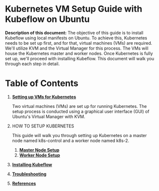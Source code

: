 # **Kubernetes VM Setup Guide with Kubeflow on Ubuntu**

**Description of this document:**
The objective of this guide is to install Kubeflow using local manifests on Ubuntu. To achieve this, Kubernetes needs to be set up first, and for that, virtual machines (VMs) are required. We'll utilize KVM and the Virtual Manager for this process. The VMs will house the Kubernetes master and worker nodes. Once Kubernetes is fully set up, we'll proceed with installing Kubeflow. This document will walk you through each step in detail.

# **Table of Contents**
1. [**Setting up VMs for Kubernetes**](https://github.com/aLVINlEE9/kubeflow-manifests-local-setup/blob/2220d6cc47493227992a73ba205c6436d87245e5/docs/Setting%20up%20VMs%20for%20Kubernetes.md)
    
    Two virtual machines (VMs) are set up for running Kubernetes. The setup process is conducted using a graphical user interface (GUI) of Ubuntu's Virtual Manager with KVM.
2. HOW TO SETUP KUBERNETES

    This guide will walk you through setting up Kubernetes on a master node named k8s-control and a worker node named k8s-2. 
    1. [**Master Node Setup**](https://github.com/aLVINlEE9/kubeflow-manifests-local-setup/blob/2220d6cc47493227992a73ba205c6436d87245e5/docs/Master%20Node%20Setup.md)
    2. [**Worker Node Setup**](https://github.com/aLVINlEE9/kubeflow-manifests-local-setup/blob/2220d6cc47493227992a73ba205c6436d87245e5/docs/Worker%20Node%20Setup.md)

3. [**Installing Kubeflow**](https://github.com/aLVINlEE9/kubeflow-manifests-local-setup/blob/2220d6cc47493227992a73ba205c6436d87245e5/docs/Installing%20Kubeflow.md)

4. [**Troubleshooting**](https://github.com/aLVINlEE9/kubeflow-manifests-local-setup/blob/2220d6cc47493227992a73ba205c6436d87245e5/docs/Troubleshooting.md)

5. [**References**](https://github.com/aLVINlEE9/kubeflow-manifests-local-setup/blob/2220d6cc47493227992a73ba205c6436d87245e5/docs/References.md)

